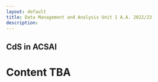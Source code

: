 ```yaml
---
layout: default
title: Data Management and Analysis Unit 1 A.A. 2022/23
description: 
---
```


## CdS in ACSAI
# Content TBA
